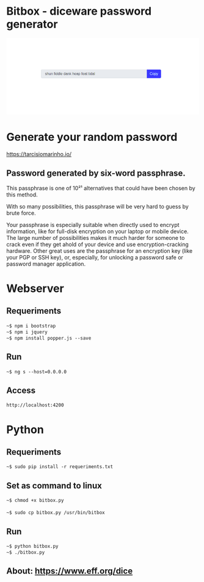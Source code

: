 # Bitbox - diceware password generator

<img src="bitbox.png">

# Generate your random password

https://tarcisiomarinho.io/

## Password generated by six-word passphrase.

This passphrase is one of 10²¹ alternatives that could have been chosen by this method. 

With so many possibilities, this passphrase will be very hard to guess by brute force.

Your passphrase is especially suitable when directly used to encrypt information, like for full-disk encryption on your laptop or mobile device. The large number of possibilities makes it much harder for someone to crack even if they get ahold of your device and use encryption-cracking hardware. Other great uses are the passphrase for an encryption key (like your PGP or SSH key), or, especially, for unlocking a password safe or password manager application.

# Webserver

## Requeriments

    ~$ npm i bootstrap
    ~$ npm i jquery
    ~$ npm install popper.js --save

## Run

    ~$ ng s --host=0.0.0.0

## Access

    http://localhost:4200

# Python

## Requeriments

    ~$ sudo pip install -r requeriments.txt
    

## Set as command to linux

    ~$ chmod +x bitbox.py

    ~$ sudo cp bitbox.py /usr/bin/bitbox

## Run
    
    ~$ python bitbox.py
    ~$ ./bitbox.py


## About: https://www.eff.org/dice
